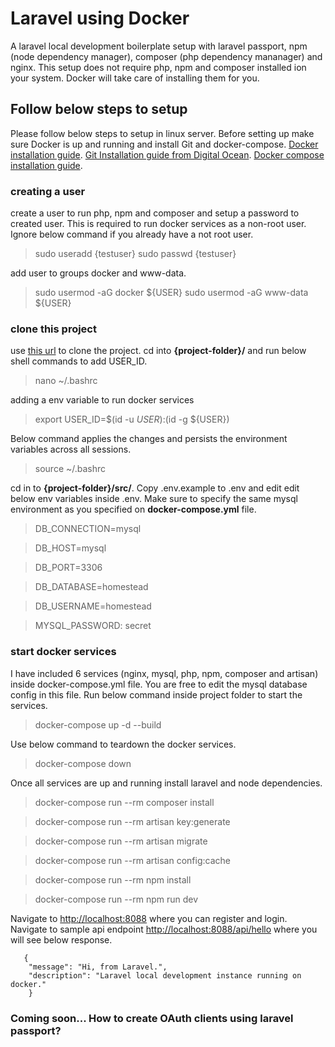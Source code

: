# Laravel using Docker
A laravel local development boilerplate setup with laravel passport, npm (node dependency manager), composer (php dependency mananager) and nginx. This setup does not require php, npm and composer installed ion your system. Docker will take care of installing them for you.

## Follow below steps to setup
Please follow below steps to setup in linux server. Before setting up make sure Docker is up and running and install Git and docker-compose. [Docker installation guide](https://docs.docker.com/engine/install/). [Git Installation guide from Digital Ocean](https://www.digitalocean.com/community/tutorials/how-to-contribute-to-open-source-getting-started-with-git). [Docker compose installation guide](https://docs.docker.com/compose/install/).


### creating a user

create a user to run php, npm and composer and setup a password to created user. This is required to run docker services as a non-root user. Ignore below command if you already have a not root user.
> sudo useradd {testuser}
> sudo passwd {testuser}

add user to groups docker and www-data.
> sudo usermod -aG docker ${USER}
> sudo usermod -aG www-data ${USER}

### clone this project
use [this url](https://github.com/ReddyPrashanth/laravel-docker.git) to clone the project. cd into **{project-folder}/** and run below shell commands to add USER_ID.

> nano ~/.bashrc

adding a env variable to run docker services

> export USER_ID=$(id -u ${USER}):$(id -g ${USER})

Below command applies the changes and persists the environment variables across all sessions.

> source ~/.bashrc

cd in to **{project-folder}/src/**. Copy .env.example to .env and edit edit below env variables inside .env. Make sure to specify the same mysql environment as you specified on **docker-compose.yml** file.

> DB_CONNECTION=mysql

> DB_HOST=mysql

> DB_PORT=3306

> DB_DATABASE=homestead

> DB_USERNAME=homestead

> MYSQL_PASSWORD: secret


### start docker services
I have included 6 services (nginx, mysql, php, npm, composer and artisan) inside docker-compose.yml file. You are free to edit the mysql database config in this file. Run below command inside project folder to start the services.

> docker-compose up -d --build

Use below command to teardown the docker services.

> docker-compose down

Once all services are up and running install laravel and node dependencies.

> docker-compose run --rm composer install

> docker-compose run --rm artisan key:generate

> docker-compose run --rm artisan migrate 

> docker-compose run --rm artisan config:cache

> docker-compose run --rm npm install

> docker-compose run --rm npm run dev


Navigate to [http://localhost:8088](http://localhost:8088) where you can register and login. Navigate to sample api endpoint [http://localhost:8088/api/hello](http://localhost:8088/api/hello) where you will see below response.

```
   {
    "message": "Hi, from Laravel.",
    "description": "Laravel local development instance running on docker."
    } 
```

### Coming soon... How to create OAuth clients using laravel passport?



